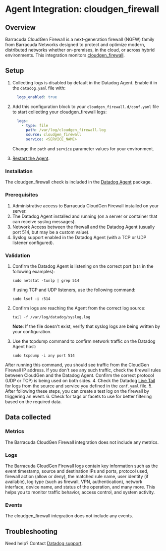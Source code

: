 # Agent Integration: cloudgen_firewall

## Overview

Barracuda CloudGen Firewall is a next-generation firewall (NGFW) family from Barracuda Networks designed to protect and optimize modern, distributed networks whether on-premises, in the cloud, or across hybrid environments. This integration monitors [cloudgen_firewall][1].

## Setup
1. Collecting logs is disabled by default in the Datadog Agent. Enable it in the `datadog.yaml` file with:

    ```yaml
      logs_enabled: true
    ```

2. Add this configuration block to your `cloudgen_firewall.d/conf.yaml` file to start collecting your cloudgen_firewall logs:

    ```yaml
      logs:
        - type: file
          path: /var/log/cloudgen_firewall.log
          source: cloudgen_firewall
          service: <SERVICE_NAME>
    ```

    Change the `path` and `service` parameter values for your environment.

3. [Restart the Agent][4].

### Installation

The cloudgen_firewall check is included in the [Datadog Agent][2] package.

### Prerequisites

1. Administrative access to Barracuda CloudGen Firewall installed on your server.
2. The Datadog Agent installed and running (on a server or container that can receive syslog messages).
3. Network Access between the firewall and the Datadog Agent (usually port 514, but may be a custom value).
4. Syslog support enabled in the Datadog Agent (with a TCP or UDP listener configured).

### Validation

1. Confirm the Datadog Agent is listening on the correct port (`514` in the following examples):

    `sudo netstat -tunlp | grep 514`

    If using TCP and UDP listeners, use the following command:

    `sudo lsof -i :514`

2. Confirm logs are reaching the Agent from the correct log source:

    `tail -f /var/log/datadog/syslog.log`

    **Note**: If the file doesn't exist, verify that syslog logs are being written by your configuration.

3. Use the tcpdump command to confirm network traffic on the Datadog Agent host:

    `sudo tcpdump -i any port 514`
    
After running this command, you should see traffic from the CloudGen Firewall IP address. If you don't see any such traffic, check the firewall rules between CloudGen and the Datadog Agent. Confirm the correct protocol (UDP or TCP) is being used on both sides.
4. Check the Datadog [Live Tail][7] for logs from the source and service you defined in the `conf.yaml` file.
5. After following these steps, you can create a test log on the firewall by triggering an event.
6. Check for tags or facets to use for better filtering based on the required data.

## Data collected

### Metrics

The Barracuda CloudGen Firewall integration does not include any metrics.

### Logs

The Barracuda CloudGen Firewall logs contain key information such as the event timestamp, source and destination IPs and ports, protocol used, firewall action (allow or deny), the matched rule name, user identity (if available), log type (such as firewall, VPN, authentication), network interface, device name, and status of the operation, and many more. This helps you to monitor traffic behavior, access control, and system activity.


### Events

The cloudgen_firewall integration does not include any events.

## Troubleshooting

Need help? Contact [Datadog support][3].

[1]: https://www.barracuda.com/products/network-protection/cloudgen-firewall
[2]: /account/settings/agent/latest
[3]: https://docs.datadoghq.com/help/
[4]: https://docs.datadoghq.com/agent/guide/agent-commands/#start-stop-and-restart-the-agent
[5]: /integrations?search=barracuda_cloudgen_firewall
[6]: https://github.com/DataDog/integrations-core/blob/master/cloudgen_firewall/assets/service_checks.json
[7]: /logs/livetail